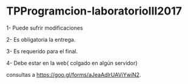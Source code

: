 # TPProgramcion-laboratorioIII2017

1- Puede sufrir modificaciones 

2- Es obligatoria la entrega.

3- Es requerido para el final.

4- Debe estar en la web( colgado en algún servidor)

consultas a 
 https://goo.gl/forms/aJeaAdlrUAViYwiN2.
 
 
